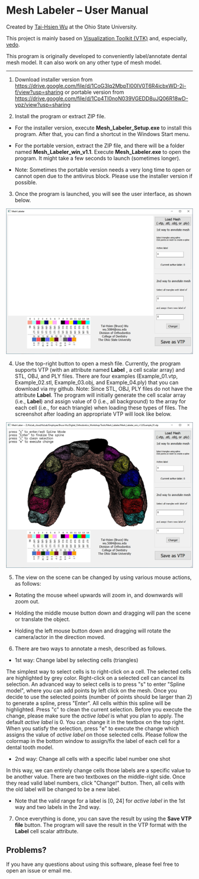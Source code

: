 Mesh Labeler – User Manual
==========================

Created by [Tai-Hsien Wu](https://github.com/Tai-Hsien) at the Ohio State University.

This project is mainly based on [Visualization Toolkit (VTK)](https://vtk.org/) and, especially, [vedo](https://github.com/marcomusy/vedo).

This program is originally developed to conveniently label/annotate dental mesh model. It can also work on any other type of mesh model.

------------

1.  Download installer version from
	<https://drive.google.com/file/d/1CoG3lq2MbpTl00IV0T6R4icbxWD-2i-f/view?usp=sharing>
	or portable version from
    <https://drive.google.com/file/d/1Cp4Tl0noN039VGEDD8uJQ06R18wD-ypz/view?usp=sharing>

2.  Install the program or extract ZIP file.

-   For the installer version, execute **Mesh_Labeler_Setup.exe** to install this program. After that, you can find a shortcut in the Windows Start menu.

-   For the portable version, extract the ZIP file, and there will be a folder named
    **Mesh_Labeler_win_v1.1**. Execute **Mesh_Labeler.exe** to open the program. It might take a few seconds to launch (sometimes longer). 
	
-   Note: Sometimes the portable version needs a very long time to open or cannot open due to the antivirus block. Please use the installer version if possible.
	
3. 	Once the program is launched, you will see the user interface, as shown below.

![Figure 1. The user interface of **Mesh Labeler**](./figure1.jpg)

4.  Use the top-right button to open a mesh file. Currently, the program supports VTP
    (with an attribute named **Label** , a cell scalar array) and STL, OBJ, and PLY files. There are four examples (Example_01.vtp, Example_02.stl, Example_03.obj, and Example_04.ply) that you can download via my github. Note: Since STL, OBJ, PLY files do not have the attribute **Label**.
    The program will initially generate the cell scalar array (i.e., **Label**)
    and assign value of 0 (i.e., all background) to the array for each cell
    (i.e., for each triangle) when loading these types of files. The
    screenshot after loading an appropriate VTP will look like below.

![Figure 2. After loading a suitable VTP file, you can see the model in the center of the window.](./figure2.jpg)

5.  The view on the scene can be changed by using various mouse actions, as
    follows:

-   Rotating the mouse wheel upwards will zoom in, and downwards will zoom out.

-   Holding the middle mouse button down and dragging will pan the scene or
    translate the object.

-   Holding the left mouse button down and dragging will rotate the camera/actor
    in the direction moved.

6.  There are two ways to annotate a mesh, described as follows.

-   1st way: Change label by selecting cells (triangles)

The simplest way to select cells is to right-click on a cell. The selected cells are highlighted by grey color. Right-click on a selected cell can cancel its selection.
An advanced way to select cells is to press "s" to enter "Spline model", where you can add points by left click on the mesh. Once you decide to use the selected points (number of points should be larger than 2) to generate a spline, press "Enter". All cells within this spline will be highlighted.
 Press "c" to clean the current selection. Before you execute the change, please make sure the *active label* is what you plan to apply. The default *active label* is 0. You can change it in the textbox on the top right.
When you satisfy the selection, press "e" to execute the change which assigns the value of *active label* on those selected cells. Please follow the colormap in the bottom window
to assign/fix the label of each cell for a dental tooth model.

-   2nd way: Change all cells with a specific label number one shot

In this way, we can entirely change cells those labels are a specific value to be
another value. There are two textboxes on the middle-right side. Once they read valid label numbers, click "Change!"
button. Then, all cells with the old label will be changed to be a new label.

-	Note that the valid range for a label is [0, 24] for *active label* in the 1st way and two labels in the 2nd way.

7.  Once everything is done, you can save the result by using the **Save VTP
    file** button. The program will save the result in the VTP format with the
    **Label** cell scalar attribute.

Problems?
--------

If you have any questions about using this software, please feel free to open an issue or email me.